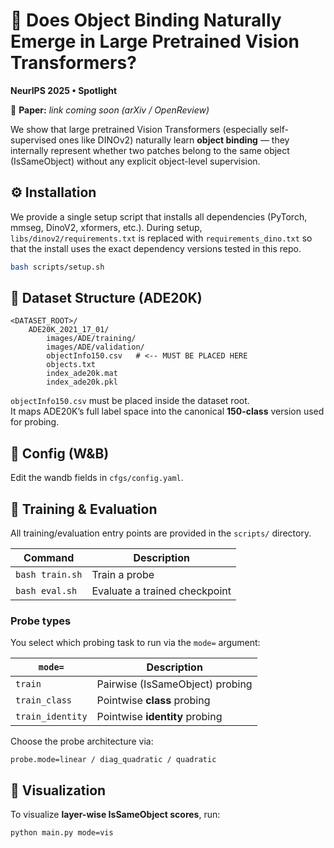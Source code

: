 # 🧠 Does Object Binding Naturally Emerge in Large Pretrained Vision Transformers?
**NeurIPS 2025 • Spotlight**

📄 **Paper:** _link coming soon (arXiv / OpenReview)_  

We show that large pretrained Vision Transformers (especially self-supervised ones like DINOv2) naturally learn **object binding** — they internally represent whether two patches belong to the same object (IsSameObject) without any explicit object-level supervision.

## ⚙️ Installation

We provide a single setup script that installs all dependencies (PyTorch, mmseg, DinoV2, xformers, etc.). During setup, `libs/dinov2/requirements.txt` is replaced with `requirements_dino.txt` so that the install uses the exact dependency versions tested in this repo.

```bash
bash scripts/setup.sh
```

## 📂 Dataset Structure (ADE20K)

```
<DATASET_ROOT>/
    ADE20K_2021_17_01/
        images/ADE/training/
        images/ADE/validation/
        objectInfo150.csv   # <-- MUST BE PLACED HERE
        objects.txt
        index_ade20k.mat
        index_ade20k.pkl
```
`objectInfo150.csv` must be placed inside the dataset root.  
It maps ADE20K’s full label space into the canonical **150-class** version used for probing.


## 🔧 Config (W&B)

Edit the wandb fields in `cfgs/config.yaml`.

## 🚀 Training & Evaluation

All training/evaluation entry points are provided in the `scripts/` directory.

| Command | Description |
|--------|-------------|
| `bash train.sh` | Train a probe |
| `bash eval.sh`  | Evaluate a trained checkpoint |

### Probe types

You select which probing task to run via the `mode=` argument:

| `mode=`          | Description                     |
|------------------|----------------------------------|
| `train`          | Pairwise (IsSameObject) probing  |
| `train_class`    | Pointwise **class** probing      |
| `train_identity` | Pointwise **identity** probing   |

Choose the probe architecture via:
```
probe.mode=linear / diag_quadratic / quadratic
```

## 👀 Visualization

To visualize **layer-wise IsSameObject scores**, run:
```bash
python main.py mode=vis
```









